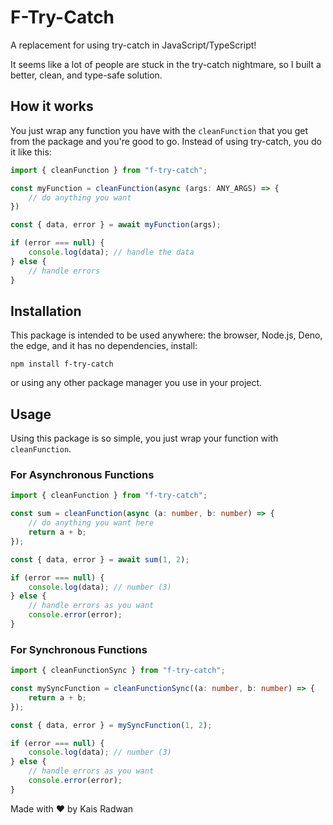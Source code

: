 # F-Try-Catch

A replacement for using try-catch in JavaScript/TypeScript!

It seems like a lot of people are stuck in the try-catch nightmare, so I built a better, clean, and type-safe solution.

## How it works

You just wrap any function you have with the `cleanFunction` that you get from the package and you're good to go. Instead of using try-catch, you do it like this:

```typescript
import { cleanFunction } from "f-try-catch";

const myFunction = cleanFunction(async (args: ANY_ARGS) => {
    // do anything you want
})

const { data, error } = await myFunction(args);

if (error === null) {
    console.log(data); // handle the data
} else {
    // handle errors
}
```

## Installation

This package is intended to be used anywhere: the browser, Node.js, Deno, the edge, and it has no dependencies, install:

```
npm install f-try-catch
```

or using any other package manager you use in your project.

## Usage

Using this package is so simple, you just wrap your function with `cleanFunction`.

### For Asynchronous Functions

```typescript
import { cleanFunction } from "f-try-catch";

const sum = cleanFunction(async (a: number, b: number) => {
    // do anything you want here
    return a + b;
});

const { data, error } = await sum(1, 2);

if (error === null) {
    console.log(data); // number (3)
} else {
    // handle errors as you want
    console.error(error);
}
```

### For Synchronous Functions

```typescript
import { cleanFunctionSync } from "f-try-catch";

const mySyncFunction = cleanFunctionSync((a: number, b: number) => {
    return a + b;
});

const { data, error } = mySyncFunction(1, 2);

if (error === null) {
    console.log(data); // number (3)
} else {
    // handle errors as you want
    console.error(error);
}
```

Made with ❤️ by Kais Radwan
